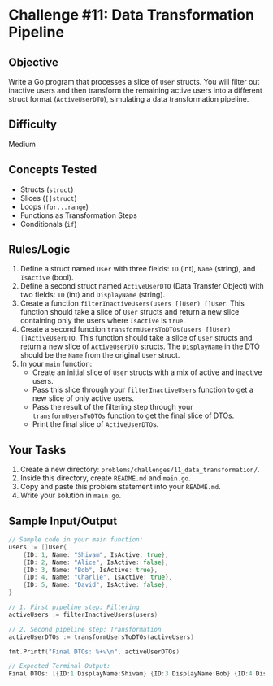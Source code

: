 # Challenge #11: Data Transformation Pipeline

## Objective
Write a Go program that processes a slice of `User` structs. You will filter out inactive users and then transform the remaining active users into a different struct format (`ActiveUserDTO`), simulating a data transformation pipeline.

## Difficulty
Medium

## Concepts Tested
* Structs (`struct`)
* Slices (`[]struct`)
* Loops (`for...range`)
* Functions as Transformation Steps
* Conditionals (`if`)

## Rules/Logic
1.  Define a struct named `User` with three fields: `ID` (int), `Name` (string), and `IsActive` (bool).
2.  Define a second struct named `ActiveUserDTO` (Data Transfer Object) with two fields: `ID` (int) and `DisplayName` (string).
3.  Create a function `filterInactiveUsers(users []User) []User`. This function should take a slice of `User` structs and return a new slice containing only the users where `IsActive` is `true`.
4.  Create a second function `transformUsersToDTOs(users []User) []ActiveUserDTO`. This function should take a slice of `User` structs and return a new slice of `ActiveUserDTO` structs. The `DisplayName` in the DTO should be the `Name` from the original `User` struct.
5.  In your `main` function:
    * Create an initial slice of `User` structs with a mix of active and inactive users.
    * Pass this slice through your `filterInactiveUsers` function to get a new slice of only active users.
    * Pass the result of the filtering step through your `transformUsersToDTOs` function to get the final slice of DTOs.
    * Print the final slice of `ActiveUserDTO`s.

## Your Tasks
1.  Create a new directory: `problems/challenges/11_data_transformation/`.
2.  Inside this directory, create `README.md` and `main.go`.
3.  Copy and paste this problem statement into your `README.md`.
4.  Write your solution in `main.go`.

## Sample Input/Output

```go
// Sample code in your main function:
users := []User{
    {ID: 1, Name: "Shivam", IsActive: true},
    {ID: 2, Name: "Alice", IsActive: false},
    {ID: 3, Name: "Bob", IsActive: true},
    {ID: 4, Name: "Charlie", IsActive: true},
    {ID: 5, Name: "David", IsActive: false},
}

// 1. First pipeline step: Filtering
activeUsers := filterInactiveUsers(users)

// 2. Second pipeline step: Transformation
activeUserDTOs := transformUsersToDTOs(activeUsers)

fmt.Printf("Final DTOs: %+v\n", activeUserDTOs)

// Expected Terminal Output:
Final DTOs: [{ID:1 DisplayName:Shivam} {ID:3 DisplayName:Bob} {ID:4 DisplayName:Charlie}]